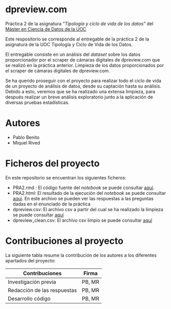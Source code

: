 # dpreview.com 

Práctica 2 de la asignatura *"Tipología y ciclo de vida de los datos"* del [Máster en Ciencia de Datos de la UOC](https://estudios.uoc.edu/es/masters-universitarios/data-science/presentacion)

Este respositorio se corresponde al entregable de la práctica 2 de la asignatura de la UOC Tipología y Ciclo de Vida de los Datos.

El entregable consiste en un análisis del *dataset* sobre los datos proporcionador por el scraper de cámaras digitales de dpreview.com que se realizó en la práctica anterior.
Limpieza de los datos proporcionados por el scraper de cámaras digitales de dpreview.com.

Se ha querido proseguir con el proyecto para realizar todo el ciclo de vida de un proyecto de análisis de datos, desde su captación hasta su análisis. Debido a esto, veremos que se ha realizado una extensa limpieza, para después realizar un breve análisis exploratorio junto a la aplicación de diversas pruebas estadísticas.

# Autores

* Pablo Benito
* Miquel Rived 

# Ficheros del proyecto

En este repositorio se encuentran los siguientes ficheros:

* PRA2.rmd : El código fuente del *notebook* se puede consultar [aquí](https://github.com/pbenito1/dpreview_clean/blob/main/PRA2.Rmd). 
* PRA2.html: El resultado de la ejecución del *notebook* se puede consultar [aquí](https://github.com/pbenito1/dpreview_clean/blob/main/PRA2.html). En este archivo se pueden ver las respuestas a las preguntas dadas en el enunciado de la práctica
* dpreview.csv: El archivo csv a partir del cual se ha realizado la limpieza se puede consultar [aquí](https://github.com/pbenito1/dpreview_clean/blob/main/dpreview.csv)
* dpreview_clean.csv: El archivo csv limpio se puede consultar [aquí](https://github.com/pbenito1/dpreview_clean/blob/main/dpreview_clean.csv)


# Contribuciones al proyecto

La siguiente tabla resume la contribución de los autores a los diferentes apartados del proyecto:

| Contribuciones              | Firma  |
| --------------------------- | ------ |
| Investigación previa        | PB, MR |
| Redacción de las respuestas | PB, MR |
| Desarrollo código           | PB, MR |